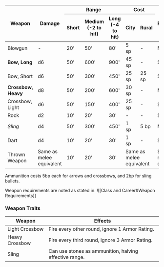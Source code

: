 
<table>
    <thead>
        <tr>
            <th rowspan="2">Weapon</th>
            <th rowspan="2">Damage</th>
            <th colspan="3">Range</th>
            <th colspan="2">Cost</th>
            <th rowspan="2">Requirements</th>
        </tr>
        <tr>
            <th>Short</th>
            <th>Medium (-2 to hit)</th>
            <th>Long (-4 to hit)</th>
            <th>City</th>
            <th>Rural</th>
        </tr>
    </thead>
    <tbody>
        <tr>
            <td>Blowgun</td>
            <td>-</td>
            <td>20'</td>
            <td>50'</td>
            <td>80'</td>
            <td>5 sp</td>
            <td>-</td>
            <td>Martial</td>
        </tr>
        <tr>
            <td><strong>Bow, Long</strong></td>
            <td>d6</td>
            <td>50'</td>
            <td>600'</td>
            <td>900'</td>
            <td>45 sp</td>
            <td>-</td>
            <td>Specialist</td>
        </tr>
        <tr>
            <td>Bow, Short</td>
            <td>d6</td>
            <td>50'</td>
            <td>300'</td>
            <td>450'</td>
            <td>25 sp</td>
            <td>25 sp</td>
            <td>Specialist</td>
        </tr>
        <tr>
            <td><strong>Crossbow, Heavy</strong></td>
            <td>d8</td>
            <td>50'</td>
            <td>200'</td>
            <td>600'</td>
            <td>30 sp</td>
            <td>-</td>
            <td>Martial</td>
        </tr>
        <tr>
            <td>Crossbow, Light</td>
            <td>d6</td>
            <td>50'</td>
            <td>150'</td>
            <td>400'</td>
            <td>25 sp</td>
            <td>-</td>
            <td>Simple</td>
        </tr>
        <tr>
            <td>Rock</td>
            <td>d2</td>
            <td>10'</td>
            <td>20'</td>
            <td>30'</td>
            <td>-</td>
            <td>-</td>
            <td>Simple</td>
        </tr>
        <tr>
            <td><em>Sling</em></td>
            <td>d4</td>
            <td>50'</td>
            <td>300'</td>
            <td>450'</td>
            <td>1 sp</td>
            <td>5 bp</td>
            <td>Martial</td>
        </tr>
        <tr>
            <td>Dart</td>
            <td>d4</td>
            <td>10'</td>
            <td>20'</td>
            <td>30'</td>
            <td>1 sp</td>
            <td>-</td>
            <td>Simple</td>
        </tr>
        <tr>
            <td>Thrown Weapon</td>
            <td>Same as melee equivalent</td>
            <td>10'</td>
            <td>20'</td>
            <td>30'</td>
            <td colspan="2">Same as melee equivalent</td>
            <td>Same as melee equivalent</td>
        </tr>
    </tbody>
</table>

Ammunition costs 5bp each for arrows and crossbows, and 2bp for sling bullets.

Weapon requirements are noted as stated in: ![[Class and Career#Weapon Requirements]]
### Weapon Traits

| Weapon         | Effects                                                |
| -------------- | ------------------------------------------------------ |
| Light Crossbow | Fire every other round, ignore 1 Armor Rating.         |
| Heavy Crossbow | Fire every third round, ignore 3 Armor Rating.         |
| Sling          | Can use stones as ammunition, halving effective range. |
